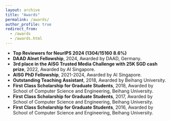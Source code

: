 ```yaml
---
layout: archive
title: "Awards"
permalink: /awards/
author_profile: true
redirect_from: 
  - /awards
  - /awards.html
---
```

- **Top Reviewers for NeurIPS 2024 (1304/15160 8.6%)**
- **DAAD AInet Fellowship**, 2024, Awarded by DAAD, Germany.
- **3rd place in the AISG Trusted Media Challenge with 25K SGD cash prize**, 2022, Awarded by AI Singapore.
- **AISG PhD Fellowship**, 2021-2024, Awarded by AI Singapore.
- **Outstanding Teaching Assistant**, 2018, Awarded by Beihang University.
- **First Class Scholarship for Graduate Students**, 2018, Awarded by School of Computer Science and Engineering, Beihang University.
- **First Class Scholarship for Graduate Students**, 2017, Awarded by School of Computer Science and Engineering, Beihang University.
- **First Class Scholarship for Graduate Students**, 2016, Awarded by School of Computer Science and Engineering, Beihang University.
